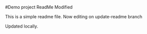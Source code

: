 #Demo project ReadMe
Modified

This is a simple readme file.
Now editing on update-readme branch

Updated locally.

